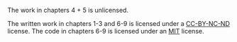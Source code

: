 The work in chapters 4 + 5 is unlicensed.

The written work in chapters 1-3 and 6-9 is licensed under a [CC-BY-NC-ND](https://creativecommons.org/licenses/by-nc-nd/2.0/) license.
The code in chapters 6-9 is licensed under an [MIT](https://opensource.org/licenses/MIT) license.
